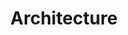 ---
title: "Architecture"
description: "Architecture Informatique au sens large"
slug: "archi"
image: architecture.jpg
style:
    background: "#2596be"
    color: "#ffffff"
showLeftSidebar: true
---
